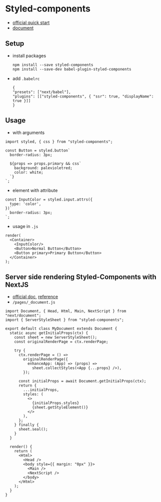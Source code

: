 # Styled-components

- [official quick start](https://styled-components.com/)
- [document](https://styled-components.com/docs)

## Setup 

- install packages

    ```
    npm install --save styled-components
    npm install --save-dev babel-plugin-styled-components
    ```

- add `.babelrc`

    ```
    {
    "presets": ["next/babel"],
    "plugins": [["styled-components", { "ssr": true, "displayName": true }]]
    }
    ```

## Usage

- with arguments

```
import styled, { css } from "styled-components";

const Button = styled.button`
  border-radius: 3px;
  
  ${props => props.primary && css`
    background: palevioletred;
    color: white;
  `}
`;
```

- element with attribute

```
const InputColor = styled.input.attrs({ 
  type: 'color',
})`
  border-radius: 3px;
`;
```

- usage in `.js`

```
render(
  <Container>
    <InputColor/>
    <Button>Normal Button</Button>
    <Button primary>Primary Button</Button>
  </Container>
);
```

## Server side rendering Styled-Components with NextJS

- [official doc](https://nextjs.org/docs/advanced-features/custom-document), [reference](https://medium.com/swlh/server-side-rendering-styled-components-with-nextjs-1db1353e915e)
- `/pages/_document.js`

```
import Document, { Head, Html, Main, NextScript } from "next/document";
import { ServerStyleSheet } from "styled-components";

export default class MyDocument extends Document {
  static async getInitialProps(ctx) {
    const sheet = new ServerStyleSheet();
    const originalRenderPage = ctx.renderPage;

    try {
      ctx.renderPage = () =>
        originalRenderPage({
          enhanceApp: (App) => (props) =>
            sheet.collectStyles(<App {...props} />),
        });

      const initialProps = await Document.getInitialProps(ctx);
      return {
        ...initialProps,
        styles: (
          <>
            {initialProps.styles}
            {sheet.getStyleElement()}
          </>
        ),
      };
    } finally {
      sheet.seal();
    }
  }

  render() {
    return (
      <Html>
        <Head />
        <body style={{ margin: "0px" }}>
          <Main />
          <NextScript />
        </body>
      </Html>
    );
  }
}
```
